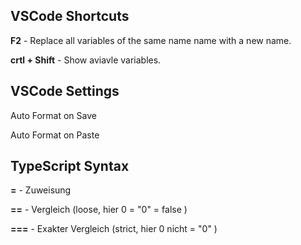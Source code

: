 ## VSCode Shortcuts

**F2** - Replace all variables of the same name name with a new name.

**crtl + Shift** - Show aviavle variables.

## VSCode Settings

Auto Format on Save

Auto Format on Paste

## TypeScript Syntax

**=** - Zuweisung

**==** - Vergleich (loose, hier 0 = "0" = false )

**===** - Exakter Vergleich (strict, hier 0 nicht = "0" )



